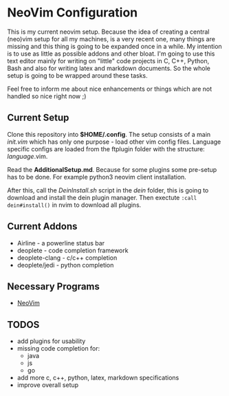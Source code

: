 # NeoVim Configuration
This is my current neovim setup. Because the idea of creating a central (neo)vim setup for all my machines, is a very recent one, many things are missing and this thing is going to be expanded once in a while.
My intention is to use as little as possible addons and other bloat.
I'm going to use this text editor mainly for writing on "little" code projects in C, C++, Python, Bash and also for writing latex and markdown documents. So the whole setup is going to be wrapped around these tasks.

Feel free to inform me about nice enhancements or things which are not handled so nice right now ;)

## Current Setup
Clone this repository into **$HOME/.config**.
The setup consists of a main *init.vim* which has only one purpose - load other vim config files.
Language specific configs are loaded from the ftplugin folder with the structure: *language*.vim.

Read the **AdditionalSetup.md**. Because for some plugins some pre-setup has to be done. For example python3 neovim client installation.

After this, call the *DeinInstall.sh* script in the *dein* folder, this is going to download and install the dein plugin manager.
Then exectute `:call dein#install()` in nvim to download all plugins.

## Current Addons
- Airline - a powerline status bar
- deoplete - code completion framework
- deoplete-clang - c/c++ completion
- deoplete/jedi - python completion

## Necessary Programs
- [NeoVim](https://github.com/neovim/neovim)

## TODOS
- add plugins for usability
- missing code completion for: 
  - java
  - js
  - go
- add more c, c++, python, latex, markdown specifications
- improve overall setup


